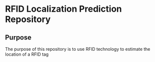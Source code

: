 # RFID Localization Prediction Repository

## Purpose
The purpose of this repository is to use RFID technology to estimate the location of a RFID tag